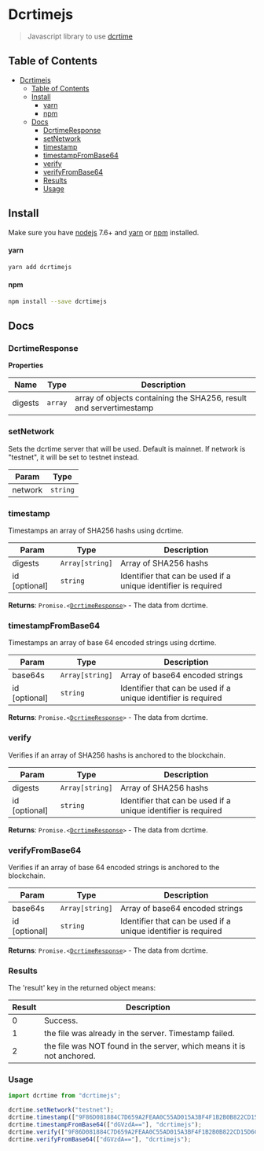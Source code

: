 # Dcrtimejs

> Javascript library to use [dcrtime](https://github.com/decred/dcrtime)

## Table of Contents

- [Dcrtimejs](#dcrtimejs)
  - [Table of Contents](#table-of-contents)
  - [Install](#install)
      - [yarn](#yarn)
      - [npm](#npm)
  - [Docs](#docs)
    - [DcrtimeResponse](#dcrtimeresponse)
    - [setNetwork](#setnetwork)
    - [timestamp](#timestamp)
    - [timestampFromBase64](#timestampfrombase64)
    - [verify](#verify)
    - [verifyFromBase64](#verifyfrombase64)
    - [Results](#results)
    - [Usage](#usage)


## Install

Make sure you have [nodejs](https://nodejs.org/en/) 7.6+ and [yarn](https://yarnpkg.com/en/) or [npm](https://www.npmjs.com/) installed.

#### yarn

```bash
yarn add dcrtimejs
```

#### npm

```bash
npm install --save dcrtimejs
```

## Docs

### DcrtimeResponse
**Properties**

| Name    | Type               | Description                                                        |
| ------- | ------------------ | ------------------------------------------------------------------ |
| digests | <code>array</code> | array of objects containing the SHA256, result and servertimestamp |

### setNetwork
Sets the dcrtime server that will be used.
Default is mainnet. If network is "testnet", it will be set to testnet instead.

| Param   | Type                |
| ------- | ------------------- |
| network | <code>string</code> |

### timestamp
Timestamps an array of SHA256 hashs using dcrtime.


| Param         | Type                       | Description                                                    |
| ------------- | -------------------------- | -------------------------------------------------------------- |
| digests       | <code>Array[string]</code> | Array of SHA256 hashs                                          |
| id [optional] | <code>string</code>        | Identifier that can be used if a unique identifier is required |

**Returns**: <code>Promise.&lt;<a href="#dcrtimeresponse">DcrtimeResponse</a>&gt;</code> - The data from dcrtime.

### timestampFromBase64
Timestamps an array of base 64 encoded strings using dcrtime.


| Param         | Type                       | Description                                                    |
| ------------- | -------------------------- | -------------------------------------------------------------- |
| base64s       | <code>Array[string]</code> | Array of base64 encoded strings                                |
| id [optional] | <code>string</code>        | Identifier that can be used if a unique identifier is required |

**Returns**: <code>Promise.&lt;<a href="#dcrtimeresponse">DcrtimeResponse</a>&gt;</code> - The data from dcrtime.

### verify

Verifies if an array of SHA256 hashs is anchored to the blockchain.

| Param         | Type                       | Description                                                    |
| ------------- | -------------------------- | -------------------------------------------------------------- |
| digests       | <code>Array[string]</code> | Array of SHA256 hashs                                          |
| id [optional] | <code>string</code>        | Identifier that can be used if a unique identifier is required |

**Returns**: <code>Promise.&lt;<a href="#dcrtimeresponse">DcrtimeResponse</a>&gt;</code> - The data from dcrtime.

### verifyFromBase64

Verifies if an array of base 64 encoded strings is anchored to the blockchain.

| Param         | Type                       | Description                                                    |
| ------------- | -------------------------- | -------------------------------------------------------------- |
| base64s       | <code>Array[string]</code> | Array of base64 encoded strings                                |
| id [optional] | <code>string</code>        | Identifier that can be used if a unique identifier is required |

**Returns**: <code>Promise.&lt;<a href="#dcrtimeresponse">DcrtimeResponse</a>&gt;</code> - The data from dcrtime.

### Results

The 'result' key in the returned object means:

| Result | Description                                                           |
| ------ | --------------------------------------------------------------------- |
| 0      | Success.                                                              |
| 1      | the file was already in the server. Timestamp failed.                 |
| 2      | the file was NOT found in the server, which means it is not anchored. |

### Usage

```js
import dcrtime from "dcrtimejs";

dcrtime.setNetwork("testnet");
dcrtime.timestamp(["9F86D081884C7D659A2FEAA0C55AD015A3BF4F1B2B0B822CD15D6C15B0F00A08"], "dcrtimejs");
dcrtime.timestampFromBase64(["dGVzdA=="], "dcrtimejs");
dcrtime.verify(["9F86D081884C7D659A2FEAA0C55AD015A3BF4F1B2B0B822CD15D6C15B0F00A08"], "dcrtimejs");
dcrtime.verifyFromBase64(["dGVzdA=="], "dcrtimejs");
```
